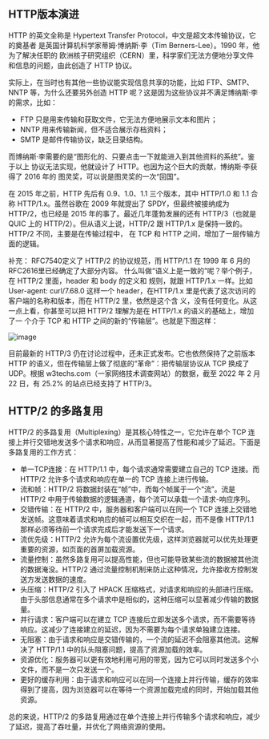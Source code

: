 ## HTTP版本演进
HTTP 的英文全称是 Hypertext Transfer Protocol，中文是超文本传输协议，它的奠基者 是英国计算机科学家蒂姆·博纳斯·李（Tim Berners-Lee）。1990 年，他为了解决任职的 欧洲核子研究组织（CERN）里，科学家们无法方便地分享文件和信息的问题，由此创造了 HTTP 协议。

实际上，在当时也有其他一些协议能实现信息共享的功能，比如 FTP、SMTP、NNTP 等，为什么还要另外创造 HTTP 呢？这是因为这些协议并不满足博纳斯·李的需求，比如：

- FTP 只是用来传输和获取文件，它无法方便地展示文本和图片；
- NNTP 用来传输新闻，但不适合展示存档资料；
- SMTP 是邮件传输协议，缺乏目录结构。

而博纳斯·李需要的是“图形化的、只要点击一下就能进入到其他资料的系统”。鉴于以上 协议无法实现，他就设计了 HTTP。也因为这个巨大的贡献，博纳斯·李获得了 2016 年的 图灵奖，可以说是图灵奖的一次“回国”。

在 2015 年之前，HTTP 先后有 0.9、1.0、1.1 三个版本，其中 HTTP/1.0 和 1.1 合称 HTTP/1.x。虽然谷歌在 2009 年就提出了 SPDY，但最终被接纳成为 HTTP/2，也已经是 2015 年的事了。最近几年蓬勃发展的还有 HTTP/3（也就是 QUIC 上的 HTTP/2）。但从语义上说，HTTP/2 跟 HTTP/1.x 是保持一致的。HTTP/2 不同，主要是在传输过程中， 在 TCP 和 HTTP 之间，增加了一层传输方面的逻辑。

补充：  RFC7540定义了 HTTP/2 的协议规范，而 HTTP/1.1 在 1999 年 6 月的RFC2616里已经确定了大部分内容。
什么叫做“语义上是一致的”呢？举个例子，在 HTTP/2 里面，header 和 body 的定义和 规则，就跟 HTTP/1.x 一样。比如 User-agent: curl/7.68.0 这样一个 header，在HTTP/1.x 里是代表了这次访问的客户端的名称和版本，而在 HTTP/2 里，依然是这个含 义，没有任何变化。从这一点上看，你甚至可以把 HTTP/2 理解为是在 HTTP/1.x 的语义的基础上，增加了一 个介于 TCP 和 HTTP 之间的新的“传输层”。也就是下图这样：

![image](https://github.com/user-attachments/assets/50580ad8-2d14-4915-8352-01441fa765f5)

目前最新的 HTTP/3 仍在讨论过程中，还未正式发布。它也依然保持了之前版本 HTTP 的语义，但在传输层上做了彻底的“革命”：把传输层协议从 TCP 换成了 UDP。根据 w3techs.com（一家网络技术调查网站）的数据，截至 2022 年 2 月 22 日，有 25.2% 的站点已经支持了 HTTP/3。

## HTTP/2 的多路复用

HTTP/2 的多路复用（Multiplexing）是其核心特性之一，它允许在单个 TCP 连接上并行交错地发送多个请求和响应，从而显著提高了性能和减少了延迟。下面是多路复用的工作方式：

- 单一TCP连接：在 HTTP/1.1 中，每个请求通常需要建立自己的 TCP 连接。而 HTTP/2 允许多个请求和响应在单一的 TCP 连接上进行传输。
- 流和帧：HTTP/2 将数据封装在“帧”中，而每个帧属于一个“流”。流是 HTTP/2 中用于传输数据的逻辑通道，每个流可以承载一个请求-响应序列。
- 交错传输：在 HTTP/2 中，服务器和客户端可以在同一个 TCP 连接上交错地发送帧。这意味着请求和响应的帧可以相互交织在一起，而不是像 HTTP/1.1 那样必须等待前一个请求完成后才能发送下一个请求。
- 流优先级：HTTP/2 允许为每个流设置优先级，这样浏览器就可以优先处理更重要的资源，如页面的首屏加载资源。
- 流量控制：虽然多路复用可以提高性能，但也可能导致某些流的数据被其他流的数据淹没。HTTP/2 通过流量控制机制来防止这种情况，允许接收方控制发送方发送数据的速度。
- 头压缩：HTTP/2 引入了 HPACK 压缩格式，对请求和响应的头部进行压缩。由于头部信息通常在多个请求中是相似的，这种压缩可以显著减少传输的数据量。
- 并行请求：客户端可以在建立 TCP 连接后立即发送多个请求，而不需要等待响应。这减少了连接建立的延迟，因为不需要为每个请求单独建立连接。
- 无阻塞：由于请求和响应是交错传输的，一个流的延迟不会阻塞其他流。这解决了 HTTP/1.1 中的队头阻塞问题，提高了资源加载的效率。
- 资源优化：服务器可以更有效地利用可用的带宽，因为它可以同时发送多个小文件，而不是一次只发送一个。
- 更好的缓存利用：由于请求和响应可以在同一个连接上并行传输，缓存的效率得到了提高，因为浏览器可以在等待一个资源加载完成的同时，开始加载其他资源。

总的来说，HTTP/2 的多路复用通过在单个连接上并行传输多个请求和响应，减少了延迟，提高了吞吐量，并优化了网络资源的使用。